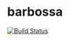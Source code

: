 barbossa
========

[![Build Status](https://travis-ci.org/fbergkemper/barbossa.png?branch=master)](https://travis-ci.org/fbergkemper/barbossa)
